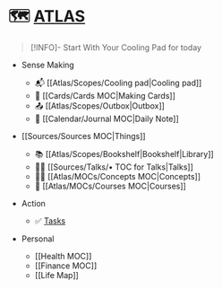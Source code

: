 # 🗺 [ATLAS](Atlas/Atlases%20MOC.md)

>[!INFO]- Start With Your Cooling Pad for today

- Sense Making
	-  📬 [[Atlas/Scopes/Cooling pad|Cooling pad]]
	-  💾 [[Cards/Cards MOC|Making Cards]]
	-  📤 [[Atlas/Scopes/Outbox|Outbox]]
	-  📆 [[Calendar/Journal MOC|Daily Note]]

-  [[Sources/Sources MOC|Things]]
	-  📚 [[Atlas/Scopes/Bookshelf|Bookshelf|Library]]
	-  🧑‍🏫 [[Sources/Talks/• TOC for Talks|Talks]]
	-  😶‍🌫️ [[Atlas/MOCs/Concepts MOC|Concepts]]
	-  🔬 [[Atlas/MOCs/Courses MOC|Courses]]

- Action
	- ✅ [Tasks](Calendar/Tasks.md)

- Personal
	- [[Health MOC]] 
	- [[Finance MOC]]
	- [[Life Map]]
